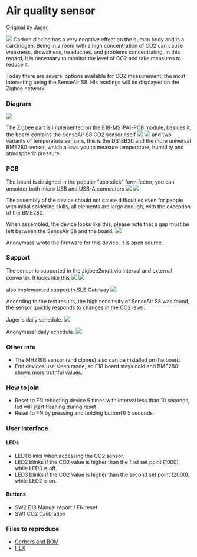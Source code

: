 # Air quality sensor

[Original by Jager](https://modkam.ru/?p=1715)  

![](https://i1.wp.com/modkam.ru/wp-content/uploads/2020/09/CO2_SenseAir_S8_9.png)
Carbon dioxide has a very negative effect on the human body and is a carcinogen. Being in a room with a high concentration of CO2 can cause weakness, drowsiness, headaches, and problems concentrating. In this regard, it is necessary to monitor the level of CO2 and take measures to reduce it.

Today there are several options available for CO2 measurement, the most interesting being the SenseAir S8. His readings will be displayed on the Zigbee network.

### Diagram
![](https://i2.wp.com/modkam.ru/wp-content/uploads/2020/09/Schematic_CO2_SenseAir_S8.png?w=1169&ssl=1)  

The Zigbee part is implemented on the E18-MS1PA1-PCB module, besides it, the board contains the SenseAir S8 CO2 sensor itself
![](https://i2.wp.com/modkam.ru/wp-content/uploads/2020/09/CO2_SenseAir_S8_2.png?zoom=2&resize=640%2C411) ![](https://i0.wp.com/modkam.ru/wp-content/uploads/2020/09/CO2_SenseAir_S8_1.png?w=801&ssl=1) and two variants of temperature sensors, this is the DS18B20 and the more universal BME280 sensor, which allows you to measure temperature, humidity and atmospheric pressure.

### PCB
The board is designed in the popular "usb stick" form factor, you can unsolder both micro USB and USB-A connectors ![](https://i0.wp.com/modkam.ru/wp-content/uploads/2020/09/CO2_SenseAir_S8_6.png?zoom=2&resize=571%2C268) ![](https://i0.wp.com/modkam.ru/wp-content/uploads/2020/09/CO2_SenseAir_S8_5.png?zoom=2&resize=594%2C258)


The assembly of the device should not cause difficulties even for people with initial soldering skills, all elements are large enough, with the exception of the BME280.

When assembled, the device looks like this, please note that a gap must be left between the SenseAir S8 and the board.
![](https://i1.wp.com/modkam.ru/wp-content/uploads/2020/09/2020-09-25_14-17-18.png)

Anonymass wrote the firmware for this device, it is open source.  

### Support
The sensor is supported in the zigbee2mqtt via interval and external converter. It looks like this
![](https://i1.wp.com/modkam.ru/wp-content/uploads/2020/09/CO2_SenseAir_S8_10.png)
![](https://i0.wp.com/modkam.ru/wp-content/uploads/2020/09/CO2_SenseAir_S8_11.png)

also implemented support in SLS Gateway
![](https://i0.wp.com/modkam.ru/wp-content/uploads/2020/09/CO2_SenseAir_S8_15.png)  

According to the test results, the high sensitivity of SenseAir S8 was found, the sensor quickly responds to changes in the CO2 level.

Jager's daily schedule.
![](https://i0.wp.com/modkam.ru/wp-content/uploads/2020/09/CO2_SenseAir_S8_8.png)

Anonymass' daily schedule.
![](https://i1.wp.com/modkam.ru/wp-content/uploads/2020/09/CO2_SenseAir_S8_12.png)

### Other info
* The MHZ19B sensor (and clones) also can be installed on the board.
* End devices use sleep mode, so E18 board stays cold and BME280 shows more truthful values.

### How to join
 * Reset to FN rebooting device 5 times with interval less than 10 seconds, led will start flashing during reset  
 * Reset to FN by pressing and holding button(1) 5 seconds


### User interface
#### LEDs
* LED1 blinks when accessing the CO2 sensor.
* LED2 blinks if the CO2 value is higher than the first set point (1000), while LED3 is off.
* LED3 blinks if the CO2 value is higher than the second set point (2000), while LED2 is on.

#### Buttons
* SW2 E18 Manual report / FN reset
* SW1 CO2 Calibration



### Files to reproduce
* [Gerbers and BOM](https://github.com/diyruz/AirSense/tree/master/hardware)
* [HEX](https://github.com/diyruz/AirSense/releases)
